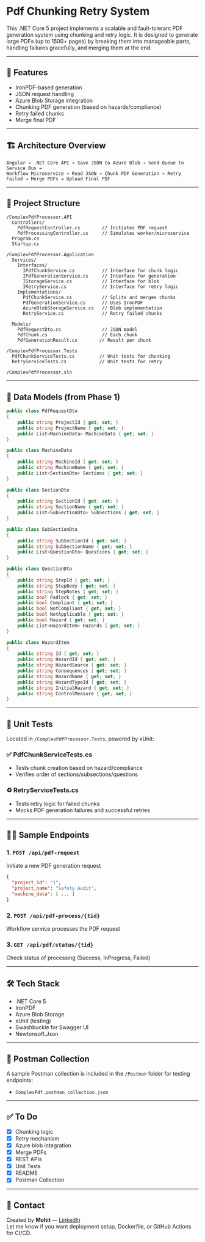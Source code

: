 # Pdf Chunking Retry System

This .NET Core 5 project implements a scalable and fault-tolerant PDF generation system using chunking and retry logic. It is designed to generate large PDFs (up to 1500+ pages) by breaking them into manageable parts, handling failures gracefully, and merging them at the end.

---

## 📌 Features

- IronPDF-based generation
- JSON request handling
- Azure Blob Storage integration
- Chunking PDF generation (based on hazards/compliance)
- Retry failed chunks
- Merge final PDF

---

## 🏗️ Architecture Overview

```text
Angular ➔ .NET Core API ➔ Save JSON to Azure Blob ➔ Send Queue to Service Bus ➔
Workflow Microservice ➔ Read JSON ➔ Chunk PDF Generation ➔ Retry Failed ➔ Merge PDFs ➔ Upload Final PDF
```

---

## 📂 Project Structure

```
/ComplexPdfProcessor.API
  Controllers/
    PdfRequestController.cs        // Initiates PDF request
    PdfProcessingController.cs     // Simulates worker/microservice
  Program.cs
  Startup.cs

/ComplexPdfProcessor.Application
  Services/
    Interfaces/
      IPdfChunkService.cs          // Interface for chunk logic
      IPdfGenerationService.cs     // Interface for generation
      IStorageService.cs           // Interface for blob
      IRetryService.cs             // Interface for retry logic
    Implementations/
      PdfChunkService.cs           // Splits and merges chunks
      PdfGenerationService.cs      // Uses IronPDF
      AzureBlobStorageService.cs   // Blob implementation
      RetryService.cs              // Retry failed chunks

  Models/
    PdfRequestDto.cs               // JSON model
    PdfChunk.cs                    // Each chunk
    PdfGenerationResult.cs        // Result per chunk

/ComplexPdfProcessor.Tests
  PdfChunkServiceTests.cs         // Unit tests for chunking
  RetryServiceTests.cs            // Unit tests for retry

/ComplexPdfProcessor.sln
```

---

## 🧪 Data Models (from Phase 1)

```csharp
public class PdfRequestDto
{
    public string ProjectId { get; set; }
    public string ProjectName { get; set; }
    public List<MachineData> MachineData { get; set; }
}

public class MachineData
{
    public string MachineId { get; set; }
    public string MachineName { get; set; }
    public List<SectionDto> Sections { get; set; }
}

public class SectionDto
{
    public string SectionId { get; set; }
    public string SectionName { get; set; }
    public List<SubSectionDto> SubSections { get; set; }
}

public class SubSectionDto
{
    public string SubSectionId { get; set; }
    public string SubSectionName { get; set; }
    public List<QuestionDto> Questions { get; set; }
}

public class QuestionDto
{
    public string StepId { get; set; }
    public string StepBody { get; set; }
    public string StepNotes { get; set; }
    public bool Padlock { get; set; }
    public bool Compliant { get; set; }
    public bool NotCompliant { get; set; }
    public bool NotApplicable { get; set; }
    public bool Hazard { get; set; }
    public List<HazardItem> Hazards { get; set; }
}

public class HazardItem
{
    public string Id { get; set; }
    public string HazardId { get; set; }
    public string HazardSource { get; set; }
    public string Consequences { get; set; }
    public string HazardName { get; set; }
    public string HazardTypeId { get; set; }
    public string InitialHazard { get; set; }
    public string ControlMeasure { get; set; }
}
```

---

## 🥪 Unit Tests

Located in `/ComplexPdfProcessor.Tests`, powered by xUnit:

### ✅ PdfChunkServiceTests.cs
- Tests chunk creation based on hazard/compliance
- Verifies order of sections/subsections/questions

### ♻ RetryServiceTests.cs
- Tests retry logic for failed chunks
- Mocks PDF generation failures and successful retries

---

## 🧑‍💻 Sample Endpoints

### 1. `POST /api/pdf-request`
Initiate a new PDF generation request
```json
{
  "project_id": "1",
  "project_name": "Safety Audit",
  "machine_data": [ ... ]
}
```

### 2. `POST /api/pdf-process/{tid}`
Workflow service processes the PDF request

### 3. `GET /api/pdf/status/{tid}`
Check status of processing (Success, InProgress, Failed)

---

## 🛠️ Tech Stack
- .NET Core 5
- IronPDF
- Azure Blob Storage
- xUnit (testing)
- Swashbuckle for Swagger UI
- Newtonsoft.Json

---

## 🔗 Postman Collection
A sample Postman collection is included in the `/Postman` folder for testing endpoints:

- `ComplexPdf.postman_collection.json`

---

## ✅ To Do
- [x] Chunking logic
- [x] Retry mechanism
- [x] Azure blob integration
- [x] Merge PDFs
- [x] REST APIs
- [x] Unit Tests
- [x] README
- [x] Postman Collection

---

## 🛌 Contact
Created by **Mohit** — [LinkedIn](https://www.linkedin.com/in/mohitkalajain/)  
Let me know if you want deployment setup, Dockerfile, or GitHub Actions for CI/CD.
